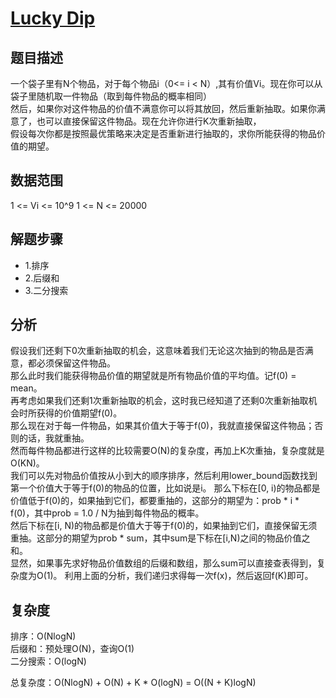 # [Lucky Dip](https://code.google.com/codejam/contest/9234486/dashboard#s=p1)

## 题目描述  

一个袋子里有N个物品，对于每个物品i（0<= i < N）,其有价值Vi。现在你可以从袋子里随机取一件物品（取到每件物品的概率相同）  
然后，如果你对这件物品的价值不满意你可以将其放回，然后重新抽取。如果你满意了，也可以直接保留这件物品。现在允许你进行K次重新抽取，  
假设每次你都是按照最优策略来决定是否重新进行抽取的，求你所能获得的物品价值的期望。  

## 数据范围  

1 <= Vi <= 10^9
1 <= N <= 20000

## 解题步骤

* 1.排序
* 2.后缀和  
* 3.二分搜索  

## 分析

假设我们还剩下0次重新抽取的机会，这意味着我们无论这次抽到的物品是否满意，都必须保留这件物品。  
那么此时我们能获得物品价值的期望就是所有物品价值的平均值。记f(0) = mean。  
再考虑如果我们还剩1次重新抽取的机会，这时我已经知道了还剩0次重新抽取机会时所获得的价值期望f(0)。  
那么现在对于每一件物品，如果其价值大于等于f(0)，我就直接保留这件物品；否则的话，我就重抽。  
然而每件物品都进行这样的比较需要O(N)的复杂度，再加上K次重抽，复杂度就是O(KN)。  
我们可以先对物品价值按从小到大的顺序排序，然后利用lower_bound函数找到第一个价值大于等于f(0)的物品的位置，比如说是i。
那么下标在[0, i)的物品都是价值低于f(0)的，如果抽到它们，都要重抽的，这部分的期望为：prob * i * f(0)，其中prob = 1.0 / N为抽到每件物品的概率。  
然后下标在[i, N)的物品都是价值大于等于f(0)的，如果抽到它们，直接保留无须重抽。这部分的期望为prob * sum，其中sum是下标在[i,N)之间的物品价值之和。  
显然，如果事先求好物品价值数组的后缀和数组，那么sum可以直接查表得到，复杂度为O(1)。
利用上面的分析，我们递归求得每一次f(x)，然后返回f(K)即可。

## 复杂度

排序：O(NlogN)  
后缀和：预处理O(N)，查询O(1)  
二分搜索：O(logN)

总复杂度：O(NlogN) + O(N) + K * O(logN) = O((N + K)logN)

